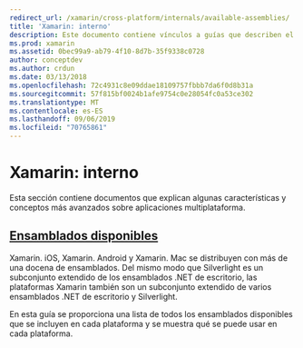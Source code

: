 ```yaml
---
redirect_url: /xamarin/cross-platform/internals/available-assemblies/
title: 'Xamarin: interno'
description: Este documento contiene vínculos a guías que describen el funcionamiento interno de Xamarin. Actualmente, se vincula al documento de ensamblados disponibles.
ms.prod: xamarin
ms.assetid: 0bec99a9-ab79-4f10-8d7b-35f9338c0728
author: conceptdev
ms.author: crdun
ms.date: 03/13/2018
ms.openlocfilehash: 72c4931c8e09ddae18109757fbbb7da6f0d8b31a
ms.sourcegitcommit: 57f815bf0024b1afe9754c0e28054fc0a53ce302
ms.translationtype: MT
ms.contentlocale: es-ES
ms.lasthandoff: 09/06/2019
ms.locfileid: "70765861"
---
```

# <a name="xamarin-internals"></a>Xamarin: interno

Esta sección contiene documentos que explican algunas características y conceptos más avanzados sobre aplicaciones multiplataforma.

## <a name="available-assembliescross-platforminternalsavailable-assembliesmd"></a>[Ensamblados disponibles](~/cross-platform/internals/available-assemblies.md)

Xamarin. iOS, Xamarin. Android y Xamarin. Mac se distribuyen con más de una docena de ensamblados. Del mismo modo que Silverlight es un subconjunto extendido de los ensamblados .NET de escritorio, las plataformas Xamarin también son un subconjunto extendido de varios ensamblados .NET de escritorio y Silverlight.

En esta guía se proporciona una lista de todos los ensamblados disponibles que se incluyen en cada plataforma y se muestra qué se puede usar en cada plataforma.
